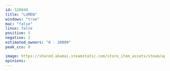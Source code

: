 ```yaml
---
id: 520040
title: "LUMEN"
windows: "true"
mac: "false"
linux: false
positive: 5
negative: 2
estimated_owners: "0 - 20000"
peak_ccu: 0

image: https://shared.akamai.steamstatic.com/store_item_assets/steam/apps/520040/header.jpg?t=1475686127
opinions:
---
```

